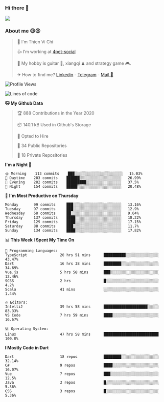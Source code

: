 ### Hi there 👋
![](https://media1.tenor.com/images/9aa4aee77151757a310fcdb4b8fd2a0a/tenor.gif?itemid=12671405)

### About me 😍😍

> 🙎 I'm Thien Vi Chi
> 
> 👍 I'm working at [4pet-social](https://github.com/4pet-social)
>
> 🥞 My hobby is guitar 🎸, xiangqi ♟ and strategy game 🎮.
> 
> ✈ How to find me? [Linkedin](https://www.linkedin.com/in/tvc12/) - [Telegram](https://t.me/yeutham212) - [Mail 📧](mailto:meomeocf98@gmail.com)
> 

<!--START_SECTION:waka-->
![Profile Views](http://img.shields.io/badge/Profile%20Views-3-blue)

![Lines of code](https://img.shields.io/badge/From%20Hello%20World%20I%27ve%20Written-4.7%20million%20lines%20of%20code-blue)

**🐱 My Github Data** 

> 🏆 888 Contributions in the Year 2020
 > 
> 📦 140.1 kB Used in Github's Storage 
 > 
> 💼 Opted to Hire
 > 
> 📜 34 Public Repositories
 > 
> 🔑 18 Private Repositories 

**I'm a Night 🦉** 

```text
🌞 Morning    113 commits    ███░░░░░░░░░░░░░░░░░░░░░░   15.03% 
🌆 Daytime    203 commits    ██████░░░░░░░░░░░░░░░░░░░   26.99% 
🌃 Evening    282 commits    █████████░░░░░░░░░░░░░░░░   37.5% 
🌙 Night      154 commits    █████░░░░░░░░░░░░░░░░░░░░   20.48%

```
📅 **I'm Most Productive on Thursday** 

```text
Monday       99 commits     ███░░░░░░░░░░░░░░░░░░░░░░   13.16% 
Tuesday      97 commits     ███░░░░░░░░░░░░░░░░░░░░░░   12.9% 
Wednesday    68 commits     ██░░░░░░░░░░░░░░░░░░░░░░░   9.04% 
Thursday     137 commits    ████░░░░░░░░░░░░░░░░░░░░░   18.22% 
Friday       129 commits    ████░░░░░░░░░░░░░░░░░░░░░   17.15% 
Saturday     88 commits     ███░░░░░░░░░░░░░░░░░░░░░░   11.7% 
Sunday       134 commits    ████░░░░░░░░░░░░░░░░░░░░░   17.82%

```


📊 **This Week I Spent My Time On** 

```text
💬 Programming Languages: 
TypeScript               20 hrs 51 mins      ██████████░░░░░░░░░░░░░░░   43.47% 
Dart                     16 hrs 38 mins      ████████░░░░░░░░░░░░░░░░░   34.69% 
Vue.js                   5 hrs 58 mins       ███░░░░░░░░░░░░░░░░░░░░░░   12.46% 
SCSS                     2 hrs               █░░░░░░░░░░░░░░░░░░░░░░░░   4.2% 
Scala                    41 mins             ░░░░░░░░░░░░░░░░░░░░░░░░░   1.44%

🔥 Editors: 
IntelliJ                 39 hrs 58 mins      ████████████████████░░░░░   83.33% 
VS Code                  7 hrs 59 mins       ████░░░░░░░░░░░░░░░░░░░░░   16.67%

💻 Operating System: 
Linux                    47 hrs 58 mins      █████████████████████████   100.0%

```

**I Mostly Code in Dart** 

```text
Dart                     18 repos            ████████░░░░░░░░░░░░░░░░░   32.14% 
C#                       9 repos             ████░░░░░░░░░░░░░░░░░░░░░   16.07% 
Vue                      7 repos             ███░░░░░░░░░░░░░░░░░░░░░░   12.5% 
Java                     3 repos             █░░░░░░░░░░░░░░░░░░░░░░░░   5.36% 
CSS                      3 repos             █░░░░░░░░░░░░░░░░░░░░░░░░   5.36%

```



<!--END_SECTION:waka-->